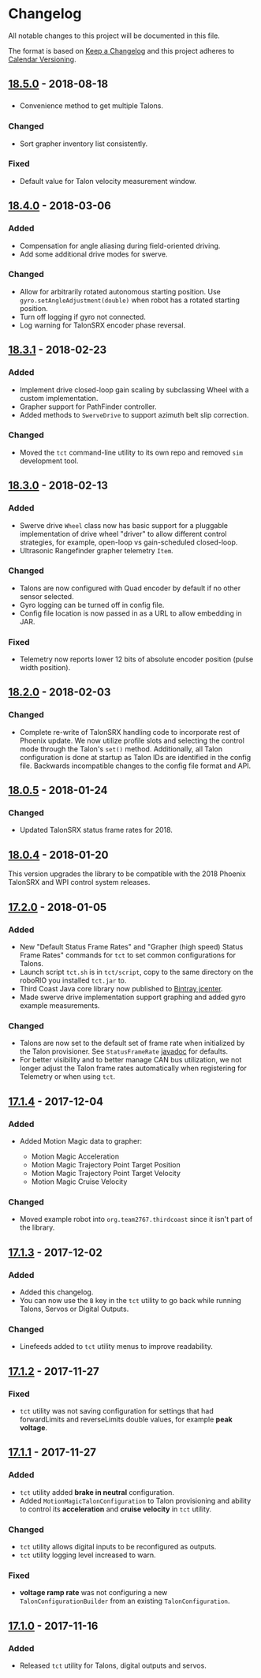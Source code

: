 # Changelog

All notable changes to this project will be documented in this file.

The format is based on [Keep a Changelog](http://keepachangelog.com/en/1.0.0/) and this project adheres to [Calendar Versioning](http://calver.org/).

## [18.5.0] - 2018-08-18

###

- Convenience method to get multiple Talons.

### Changed

- Sort grapher inventory list consistently.

### Fixed

- Default value for Talon velocity measurement window.

## [18.4.0] - 2018-03-06

### Added

-   Compensation for angle aliasing during field-oriented driving.
-   Add some additional drive modes for swerve.

### Changed

-   Allow for arbitrarily rotated autonomous starting position. Use `gyro.setAngleAdjustment(double)` when robot has a rotated starting position.
-   Turn off logging if gyro not connected.
-   Log warning for TalonSRX encoder phase reversal.

## [18.3.1] - 2018-02-23

### Added

-   Implement drive closed-loop gain scaling by subclassing Wheel with a custom implementation.
-   Grapher support for PathFinder controller.
-   Added methods to `SwerveDrive` to support azimuth belt slip correction.

### Changed

-   Moved the `tct` command-line utility to its own repo and removed `sim` development tool.

## [18.3.0] - 2018-02-13

### Added

-   Swerve drive `Wheel` class now has basic support for a pluggable implementation of drive wheel "driver" to allow different control strategies, for example, open-loop vs gain-scheduled closed-loop.
-   Ultrasonic Rangefinder grapher telemetry `Item`.

### Changed

-   Talons are now configured with Quad encoder by default if no other sensor selected.
-   Gyro logging can be turned off in config file.
-   Config file location is now passed in as a URL to allow embedding in JAR.

### Fixed

-   Telemetry now reports lower 12 bits of absolute encoder position (pulse width position).

## [18.2.0] - 2018-02-03

### Changed

-   Complete re-write of TalonSRX handling code to incorporate rest of Phoenix update. We now utilize profile slots and selecting the control mode through the Talon's `set()` method. Additionally, all Talon configuration is done at startup as Talon IDs are identified in the config file. Backwards incompatible changes to the config file format and API.

## [18.0.5] - 2018-01-24

### Changed

-   Updated TalonSRX status frame rates for 2018.

## [18.0.4] - 2018-01-20

This version upgrades the library to be compatible with the 2018 Phoenix TalonSRX and WPI control system releases.

## [17.2.0] - 2018-01-05

### Added

-   New "Default Status Frame Rates" and "Grapher (high speed) Status Frame Rates" commands for `tct` to set common configurations for Talons.
-   Launch script `tct.sh` is in `tct/script`, copy to the same directory on the roboRIO you installed `tct.jar` to.
-   Third Coast Java core library now published to [Bintray jcenter](https://bintray.com/strykeforce/maven/thirdcoast).
-   Made swerve drive implementation support graphing and added gyro example measurements.

### Changed

-   Talons are now set to the default set of frame rate when initialized by the Talon provisioner. See `StatusFrameRate` [javadoc](https://strykeforce.github.io/thirdcoast/javadoc/org/strykeforce/thirdcoast/talon/StatusFrameRate.html) for defaults.
-   For better visibility and to better manage CAN bus utilization, we not longer adjust the Talon frame rates automatically when registering for Telemetry or when using `tct`.

## [17.1.4] - 2017-12-04

### Added

-   Added Motion Magic data to grapher:

    -   Motion Magic Acceleration
    -   Motion Magic Trajectory Point Target Position
    -   Motion Magic Trajectory Point Target Velocity
    -   Motion Magic Cruise Velocity

### Changed

-   Moved example robot into `org.team2767.thirdcoast` since it isn't part of the library.

## [17.1.3] - 2017-12-02

### Added

-   Added this changelog.
-   You can now use the `B` key in the `tct` utility to go back while running Talons, Servos or Digital Outputs.

### Changed

-   Linefeeds added to `tct` utility menus to improve readability.

## [17.1.2] - 2017-11-27

### Fixed

-   `tct` utility was not saving configuration for settings that had forwardLimits and reverseLimits double values, for example **peak voltage**.

## [17.1.1] - 2017-11-27

### Added

-   `tct` utility added **brake in neutral** configuration.
-   Added `MotionMagicTalonConfiguration` to Talon provisioning and ability to control its **acceleration** and **cruise velocity** in `tct` utility.

### Changed

-   `tct` utility allows digital inputs to be reconfigured as outputs.
-   `tct` utility logging level increased to warn.

### Fixed

-   **voltage ramp rate** was not configuring a new `TalonConfigurationBuilder` from an existing `TalonConfiguration`.

## [17.1.0] - 2017-11-16

### Added

-   Released `tct` utility for Talons, digital outputs and servos.

[17.1.0]: https://github.com/strykeforce/thirdcoast/compare/v17.0.23...v17.1.0

[17.1.1]: https://github.com/strykeforce/thirdcoast/compare/v17.1.0...v17.1.1

[17.1.2]: https://github.com/strykeforce/thirdcoast/compare/v17.1.1...v17.1.2

[17.1.3]: https://github.com/strykeforce/thirdcoast/compare/v17.1.2...v17.1.3

[17.1.4]: https://github.com/strykeforce/thirdcoast/compare/v17.1.3...v17.1.4

[17.2.0]: https://github.com/strykeforce/thirdcoast/compare/v17.1.4...v17.2.0

[18.0.4]: https://github.com/strykeforce/thirdcoast/compare/v17.2.0...v18.0.4

[18.0.5]: https://github.com/strykeforce/thirdcoast/compare/v18.0.4...v18.0.5

[18.2.0]: https://github.com/strykeforce/thirdcoast/compare/v18.0.5...v18.2.0

[18.3.0]: https://github.com/strykeforce/thirdcoast/compare/v18.2.0...v18.3.0

[18.3.1]: https://github.com/strykeforce/thirdcoast/compare/v18.3.0...v18.3.1

[18.4.0]: https://github.com/strykeforce/thirdcoast/compare/v18.3.1...v18.4.0

[18.5.0]: https://github.com/strykeforce/thirdcoast/compare/v18.4.0...v18.5.0

[unreleased]: https://github.com/strykeforce/thirdcoast/compare/v18.3.1...develop
